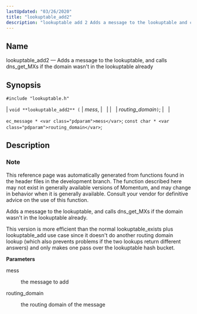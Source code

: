 ```yaml
---
lastUpdated: "03/26/2020"
title: "lookuptable_add2"
description: "lookuptable add 2 Adds a message to the lookuptable and calls dns get M Xs if the domain wasn't in the lookuptable already void lookuptable add 2 mess routing domain ec message mess const char routing domain This reference page was automatically generated from functions found in the header files..."
---
```


<a name="apis.lookuptable_add2"></a> 
## Name

lookuptable_add2 — Adds a message to the lookuptable, and calls dns_get_MXs if the domain wasn't in the lookuptable already

## Synopsis

`#include "lookuptable.h"`

| `void **lookuptable_add2** (` | <var class="pdparam">mess</var>, |   |
|   | <var class="pdparam">routing_domain</var>`)`; |   |

`ec_message * <var class="pdparam">mess</var>`;
`const char * <var class="pdparam">routing_domain</var>`;<a name="idp64125984"></a> 
## Description

### Note

This reference page was automatically generated from functions found in the header files in the development branch. The function described here may not exist in generally available versions of Momentum, and may change in behavior when it is generally available. Consult your vendor for definitive advice on the use of this function.

Adds a message to the lookuptable, and calls dns_get_MXs if the domain wasn't in the lookuptable already.

This version is more efficient than the normal lookuptable_exists plus lookuptable_add use case since it doesn't do another routing domain lookup (which also prevents problems if the two lookups return different answers) and only makes one pass over the lookuptable hash bucket.

**<a name="idp64129680"></a> Parameters**

<dl class="variablelist">

<dt>mess</dt>

<dd>

the message to add

</dd>

<dt>routing_domain</dt>

<dd>

the routing domain of the message

</dd>

</dl>